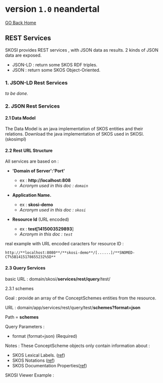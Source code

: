 # version `1.0` neandertal
[GO Back Home](index.md)
## REST Services
SKOSI provides REST services , with JSON data as results.
2 kinds of JSON data are exposed.

* JSON-LD : return some SKOS RDF triples.
* JSON	: return some SKOS Object-Oriented.

### 1. JSON-LD Rest Services
*to be done.* 
### 2. JSON Rest Services
#### 2.1 Data Model
The Data Model is an java implementation of SKOS entities and their relations.
Download the java implementation of SKOS used in SKOSI. 
(skosimpl)

#### 2.2 Rest URL Structure
All services are based on : 

* **'Domain of Server':'Port'**		
	* ex : **http://localhost:808** 
	* *Acronym used in this doc : `domain`*

* **Application Name.**	
	* ex : **skosi-demo** 
	* *Acronym used in this doc : `skosi`* 
* **Resource Id** (URL encoded)
	* ex : **test[1415003529893**]
	* *Acronym in this doc : `test`*

real example with URL encoded caracters for resource ID :

```
http://**localhost:8080**/**skosi-demo**/[......]/**SNOMED-CT%5B1415178655232%5D**
```

#### 2.3 Query Services
basic URL  : domain/skosi/**services/rest/query**/test/

2.3.1 schemes

Goal : provide an array of the ConceptSchemes entities from the resource.

URL : domain/app/services/rest/query/test/**schemes?format=json**

Path  = **schemes**

Query Parameters :

 * format (format=json) (Required)
 
Notes : These ConceptScheme objects only contain information about :

* SKOS Lexical Labels. ([ref](http://www.w3.org/TR/skos-reference/#labels))
* SKOS Notations ([ref](http://www.w3.org/TR/skos-reference/#notations))
* SKOS Documentation Properties([ref](http://www.w3.org/TR/skos-reference/#notes))

SKOSI Viewer Example : 






